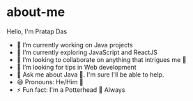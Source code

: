 # about-me
Hello, I'm Pratap Das
- 🔭 I’m currently working on Java projects
- 🌱 I’m currently exploring JavaScript and ReactJS
- 👯 I’m looking to collaborate on anything that intrigues me :handshake:
- 🤔 I’m looking for tips in Web development
- 💬 Ask me about Java :snake:. I'm sure I'll be able to help.
- 😄 Pronouns: He/Him :man:
- ⚡ Fun fact: I'm a Potterhead 🧙 Always
